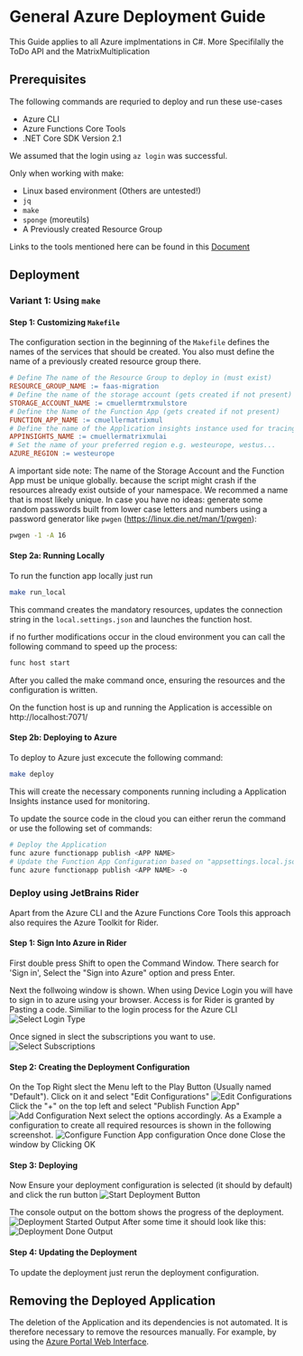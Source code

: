 # General Azure Deployment Guide

This Guide applies to all Azure implmentations in C#. More Specifilally the ToDo API and the MatrixMultiplication

## Prerequisites

The following commands are requried to deploy and run these use-cases

- Azure CLI
- Azure Functions Core Tools
- .NET Core SDK Version 2.1

We assumed that the login using `az login` was successful.

Only when working with make:

- Linux based environment (Others are untested!)
- `jq`
- `make`
- `sponge` (moreutils)
- A Previously created Resource Group

Links to the tools mentioned here can be found in this [Document](/docs/tools.md)

## Deployment

### Variant 1: Using `make`

#### Step 1: Customizing `Makefile`

The configuration section in the beginning of the `Makefile` defines the names of the services that should be created.
You also must define the name of a previously created resource group there.

```makefile
# Define The name of the Resource Group to deploy in (must exist)
RESOURCE_GROUP_NAME := faas-migration
# Define the name of the storage account (gets created if not present)
STORAGE_ACCOUNT_NAME := cmuellermtrxmulstore
# Define the Name of the Function App (gets created if not present)
FUNCTION_APP_NAME := cmuellermatrixmul
# Define the name of the Application insights instance used for tracing/logging (gets created if not present)
APPINSIGHTS_NAME := cmuellermatrixmulai
# Set the name of your preferred region e.g. westeurope, westus...
AZURE_REGION := westeurope
```

A important side note: The name of the Storage Account and the Function App must be unique globally. because the script
might crash if the resources already exist outside of your namespace. We recommed a name that is most likely unique.
In case you have no ideas: generate some random passwords built from lower case letters and numbers using a password generator
like `pwgen` (<https://linux.die.net/man/1/pwgen>):

```bash
pwgen -1 -A 16
```

#### Step 2a: Running Locally

To run the function app locally just run

```bash
make run_local
```

This command creates the mandatory resources, updates the connection string in the `local.settings.json` and launches the function host.

if no further modifications occur in the cloud environment you can call the following command to speed up the process:

```bash
func host start
```

After you called the make command once, ensuring the resources and the configuration is written.

On the function host is up and running the Application is accessible on http://localhost:7071/

#### Step 2b: Deploying to Azure

To deploy to Azure just excecute the following command:

```bash
make deploy
```

This will create the necessary components running
including a Application Insights instance used for monitoring.

To update the source code in the cloud you can either rerun the command or use the following set of commands:

```bash
# Deploy the Application
func azure functionapp publish <APP NAME>
# Update the Function App Configuration based on "appsettings.local.json"
func azure functionapp publish <APP NAME> -o
```

### Deploy using JetBrains Rider

Apart from the Azure CLI and the Azure Functions Core Tools this approach also requires the Azure Toolkit for Rider.

#### Step 1: Sign Into Azure in Rider

First double press Shift to open the Command Window. There search for 'Sign in', Select the "Sign into Azure" option and press Enter.

Next the follwoing window is shown. When using Device Login you will have to sign in to azure using your browser. Access is for Rider is granted by Pasting a code. Similiar to the login process for the Azure CLI
![Select Login Type](img/x8bzXz8.png)

Once signed in slect the subscriptions you want to use.
![Select Subscriptions](img/nrb1utu.png)

#### Step 2: Creating the Deployment Configuration

On the Top Right slect the Menu left to the Play Button (Usually named "Default"). Click on it and select "Edit Configurations"
![Edit Configurations](img/ZCsZLLP.png)
Click the "+" on the top left and select "Publish Function App"
![Add Configuration](img/uGX9Iv4.png)
Next select the options accordingly. As a Example a configuration to create all required resources is shown in the following screenshot.
![Configure Function App configuration](img/wMi4il8.png)
Once done Close the window by Clicking OK

#### Step 3: Deploying

Now Ensure your deployment configuration is selected (it should by default) and click the run button
![Start Deployment Button](img/gUPwBWb.png)

The console output on the bottom shows the progress of the deployment.
![Deployment Started Output](img/kid8wVq.png)
After some time it should look like this:
![Deployment Done Output](img/MLgOLGJ.png)

#### Step 4: Updating the Deployment

To update the deployment just rerun the deployment configuration.

## Removing the Deployed Application

The deletion of the Application and its dependencies is not automated. It is therefore necessary to remove the resources manually. For example, by using the [Azure Portal Web Interface](https://portal.azure.com).
